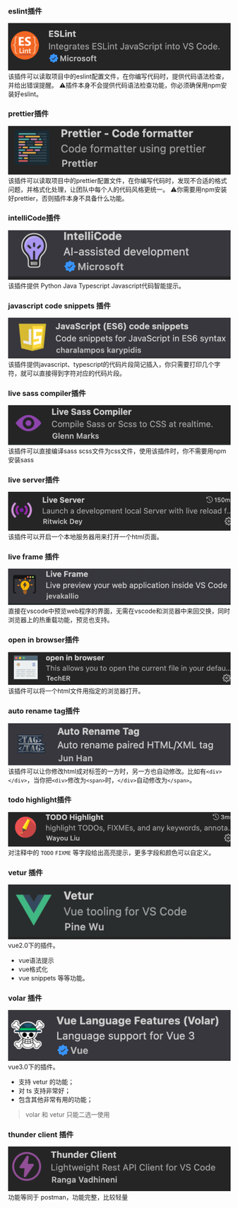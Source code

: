 ### eslint插件
![eslint插件](./eslint.png)
该插件可以读取项目中的eslint配置文件，在你编写代码时，提供代码语法检查，并给出错误提醒。
⚠️插件本身不会提供代码语法检查功能，你必须确保用npm安装好eslint。


### prettier插件
![prettier插件](./prettier.png)
该插件可以读取项目中的prettier配置文件，在你编写代码时，发现不合适的格式问题，并格式化处理，让团队中每个人的代码风格更统一。
⚠️你需要用npm安装好prettier，否则插件本身不具备什么功能。


### intelliCode插件
![intelliCode插件](./intellicode.png)
该插件提供 Python Java Typescript Javascript代码智能提示。


### javascript code snippets 插件
![javascript code snippets 插件](./javascriptCodeSnippets.png)
该插件提供javascript、typescript的代码片段简记插入，你只需要打印几个字符，就可以直接得到字符对应的代码片段。


### live sass compiler插件
![live sass compiler插件](./liveSassCompiler.png)
该插件可以直接编译sass scss文件为css文件，使用该插件时，你不需要用npm安装sass


### live server插件
![](./liveServer.png)
该插件可以开启一个本地服务器用来打开一个html页面。


### live frame 插件
![](./liveFrame.png)
直接在vscode中预览web程序的界面，无需在vscode和浏览器中来回交换，同时浏览器上的热重载功能，预览也支持。


### open in browser插件
![](./open%20in%20browser.png)
该插件可以将一个html文件用指定的浏览器打开。


### auto rename tag插件
![](./autoRenameTag.png)
该插件可以让你修改html成对标签的一方时，另一方也自动修改。比如有`<div></div>`，当你把`<div>`修改为`<span>`时，`</div>`自动修改为`</span>`。


### todo highlight插件
![](./todoHighlight.png)
对注释中的 `TODO`  `FIXME` 等字段给出高亮提示，更多字段和颜色可以自定义。


### vetur 插件
![](./vetur.png)
vue2.0下的插件。
* vue语法提示
* vue格式化
* vue snippets 
等等功能。


### volar 插件
![](./volar.png)
vue3.0下的插件。
* 支持 vetur 的功能；
* 对 ts 支持非常好；
* 包含其他非常有用的功能；
> volar 和 vetur 只能二选一使用
  

### thunder client 插件
![](./thunderClient.png)
功能等同于 postman，功能完整，比较轻量